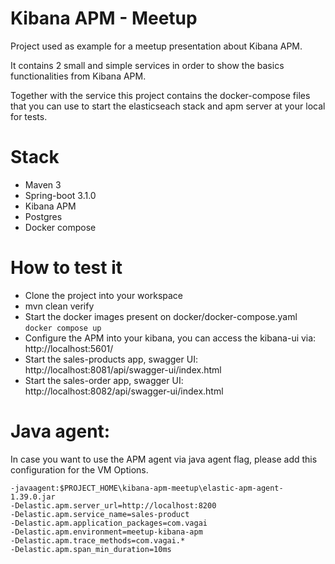 # Kibana APM - Meetup

Project used as example for a meetup presentation about Kibana APM.

It contains 2 small and simple services in order to show the basics functionalities from Kibana APM.

Together with the service this project contains the docker-compose files that you can use to start the elasticseach stack and apm server at your local for tests. 

# Stack

- Maven 3
- Spring-boot 3.1.0
- Kibana APM
- Postgres
- Docker compose

# How to test it

- Clone the project into your workspace
- mvn clean verify
- Start the docker images present on docker/docker-compose.yaml `docker compose up`
- Configure the APM into your kibana, you can access the kibana-ui via: http://localhost:5601/
- Start the sales-products app, swagger UI: http://localhost:8081/api/swagger-ui/index.html
- Start the sales-order app, swagger UI: http://localhost:8082/api/swagger-ui/index.html

# Java agent:

In case you want to use the APM agent via java agent flag, please add this configuration for the VM Options.
```
-javaagent:$PROJECT_HOME\kibana-apm-meetup\elastic-apm-agent-1.39.0.jar 
-Delastic.apm.server_url=http://localhost:8200 
-Delastic.apm.service_name=sales-product 
-Delastic.apm.application_packages=com.vagai 
-Delastic.apm.environment=meetup-kibana-apm 
-Delastic.apm.trace_methods=com.vagai.*
-Delastic.apm.span_min_duration=10ms
```